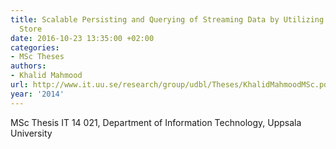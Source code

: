 ```yaml
---
title: Scalable Persisting and Querying of Streaming Data by Utilizing a NoSQL Data
  Store
date: 2016-10-23 13:35:00 +02:00
categories:
- MSc Theses
authors:
- Khalid Mahmood
url: http://www.it.uu.se/research/group/udbl/Theses/KhalidMahmoodMSc.pdf
year: '2014'
---
```


MSc Thesis IT 14 021, Department of Information Technology, Uppsala University
